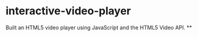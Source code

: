 # interactive-video-player
Built an HTML5 video player using JavaScript and the HTML5 Video API.
**
